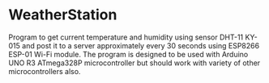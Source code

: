 # WeatherStation

Program to get current temperature and humidity using sensor DHT-11 KY-015 and post it to a server approximately every 30 seconds using ESP8266 ESP-01 Wi-Fi module. The program is designed to be used with Arduino UNO R3 ATmega328P microcontroller but should work with variety of other microcontrollers also.
